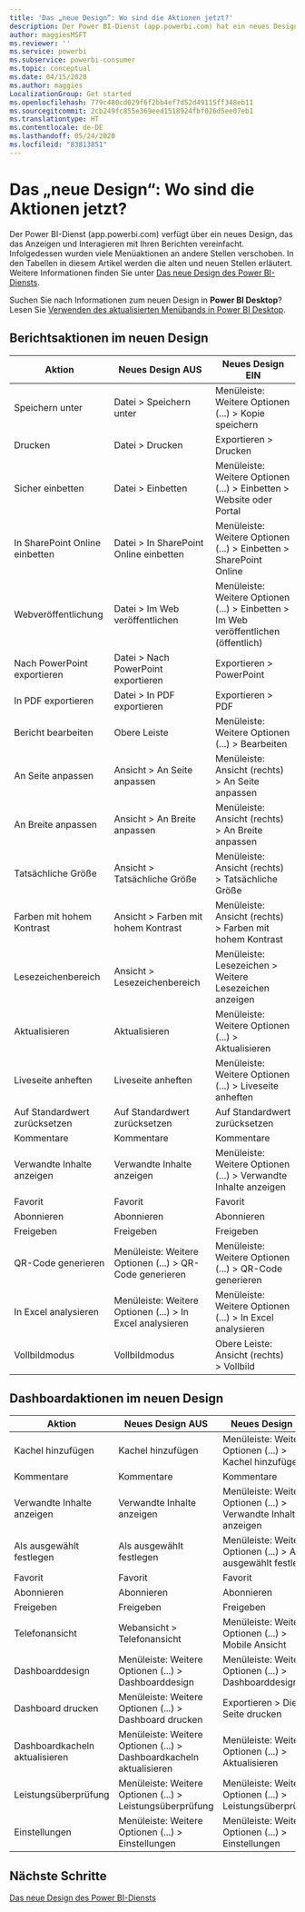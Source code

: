 ```yaml
---
title: 'Das „neue Design“: Wo sind die Aktionen jetzt?'
description: Der Power BI-Dienst (app.powerbi.com) hat ein neues Design, weshalb sich viele Aktionen nun an anderer Stelle befinden. Dieser Artikel enthält Tabellen, in denen die alten Stellen mit den neuen verglichen werden.
author: maggiesMSFT
ms.reviewer: ''
ms.service: powerbi
ms.subservice: powerbi-consumer
ms.topic: conceptual
ms.date: 04/15/2020
ms.author: maggies
LocalizationGroup: Get started
ms.openlocfilehash: 779c480cd029f6f2bb4ef7d52d49115ff348eb11
ms.sourcegitcommit: 2cb249fc855e369eed1518924fbf026d5ee07eb1
ms.translationtype: HT
ms.contentlocale: de-DE
ms.lasthandoff: 05/24/2020
ms.locfileid: "83813851"
---
```

# <a name="the-new-look-where-did-the-actions-go"></a>Das „neue Design“: Wo sind die Aktionen jetzt?

Der Power BI-Dienst (app.powerbi.com) verfügt über ein neues Design, das das Anzeigen und Interagieren mit Ihren Berichten vereinfacht. Infolgedessen wurden viele Menüaktionen an andere Stellen verschoben. In den Tabellen in diesem Artikel werden die alten und neuen Stellen erläutert. Weitere Informationen finden Sie unter [Das neue Design des Power BI-Diensts](service-new-look.md).

Suchen Sie nach Informationen zum neuen Design in **Power BI Desktop**? Lesen Sie [Verwenden des aktualisierten Menübands in Power BI Desktop](../create-reports/desktop-ribbon.md).

## <a name="report-actions-in-the-new-look"></a>Berichtsaktionen im neuen Design

|Aktion  |Neues Design AUS  |Neues Design EIN  |
|---------|---------|---------|
| Speichern unter | Datei > Speichern unter  | Menüleiste: Weitere Optionen (...) > Kopie speichern |
| Drucken | Datei > Drucken | Exportieren > Drucken |
| Sicher einbetten | Datei > Einbetten | Menüleiste: Weitere Optionen (...) > Einbetten > Website oder Portal |
| In SharePoint Online einbetten | Datei > In SharePoint Online einbetten | Menüleiste: Weitere Optionen (...) > Einbetten > SharePoint Online |
| Webveröffentlichung | Datei > Im Web veröffentlichen | Menüleiste: Weitere Optionen (...) > Einbetten > Im Web veröffentlichen (öffentlich) |
| Nach PowerPoint exportieren | Datei > Nach PowerPoint exportieren | Exportieren > PowerPoint |
| In PDF exportieren | Datei > In PDF exportieren | Exportieren > PDF |
|Bericht bearbeiten  | Obere Leiste   | Menüleiste: Weitere Optionen (...) > Bearbeiten |
| An Seite anpassen | Ansicht > An Seite anpassen | Menüleiste: Ansicht (rechts) > An Seite anpassen |
| An Breite anpassen | Ansicht > An Breite anpassen | Menüleiste: Ansicht (rechts) > An Breite anpassen |
| Tatsächliche Größe | Ansicht > Tatsächliche Größe | Menüleiste: Ansicht (rechts) > Tatsächliche Größe |
| Farben mit hohem Kontrast | Ansicht > Farben mit hohem Kontrast | Menüleiste: Ansicht (rechts) > Farben mit hohem Kontrast |
| Lesezeichenbereich | Ansicht > Lesezeichenbereich |  Menüleiste: Lesezeichen > Weitere Lesezeichen anzeigen |
| Aktualisieren | Aktualisieren | Menüleiste: Weitere Optionen (...) > Aktualisieren |
| Liveseite anheften | Liveseite anheften | Menüleiste: Weitere Optionen (...) > Liveseite anheften |
| Auf Standardwert zurücksetzen | Auf Standardwert zurücksetzen | Auf Standardwert zurücksetzen |
| Kommentare | Kommentare | Kommentare |
| Verwandte Inhalte anzeigen | Verwandte Inhalte anzeigen | Menüleiste: Weitere Optionen (...) > Verwandte Inhalte anzeigen |
| Favorit | Favorit | Favorit |
| Abonnieren | Abonnieren |Abonnieren |
| Freigeben | Freigeben | Freigeben |
| QR-Code generieren | Menüleiste: Weitere Optionen (...) > QR-Code generieren | Menüleiste: Weitere Optionen (...) > QR-Code generieren |
| In Excel analysieren | Menüleiste: Weitere Optionen (...) > In Excel analysieren | Menüleiste: Weitere Optionen (...) > In Excel analysieren |
| Vollbildmodus | Vollbildmodus | Obere Leiste: Ansicht (rechts) > Vollbild |

## <a name="dashboard-actions-in-the-new-look"></a>Dashboardaktionen im neuen Design

|Aktion  |Neues Design AUS  |Neues Design EIN  |
|---------|---------|---------|
| Kachel hinzufügen | Kachel hinzufügen | Menüleiste: Weitere Optionen (...) > Kachel hinzufügen |
| Kommentare | Kommentare | Kommentare |
| Verwandte Inhalte anzeigen | Verwandte Inhalte anzeigen | Menüleiste: Weitere Optionen (...) > Verwandte Inhalte anzeigen |
| Als ausgewählt festlegen | Als ausgewählt festlegen| Menüleiste: Weitere Optionen (...) > Als ausgewählt festlegen|
| Favorit | Favorit | Favorit |
| Abonnieren | Abonnieren |Abonnieren |
| Freigeben | Freigeben | Freigeben |
| Telefonansicht | Webansicht > Telefonansicht | Menüleiste: Weitere Optionen (...) > Mobile Ansicht |
| Dashboarddesign | Menüleiste: Weitere Optionen (...) > Dashboarddesign | Menüleiste: Weitere Optionen (...) > Dashboarddesign |
| Dashboard drucken | Menüleiste: Weitere Optionen (...) > Dashboard drucken | Exportieren > Diese Seite drucken |
| Dashboardkacheln aktualisieren | Menüleiste: Weitere Optionen (...) > Dashboardkacheln aktualisieren | Menüleiste: Weitere Optionen (...) > Aktualisieren |
| Leistungsüberprüfung | Menüleiste: Weitere Optionen (...) > Leistungsüberprüfung | Menüleiste: Weitere Optionen (...) > Leistungsüberprüfung |
| Einstellungen | Menüleiste: Weitere Optionen (...) > Einstellungen | Menüleiste: Weitere Optionen (...) > Einstellungen |

## <a name="next-steps"></a>Nächste Schritte

[Das neue Design des Power BI-Diensts](service-new-look.md)
